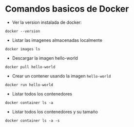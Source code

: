 
# Comandos basicos de Docker

* Ver la version instalada de docker:
```
docker --version
```

* Listar las imagenes almacenadas localmente
```
docker images ls
```

* Descargar la imagen hello-world
```
docker pull hello-world
```

* Crear un contener usando la imagen `hello-world`
```
docker run hello-world
```

* Listar todos los contenedores
```
docker container ls -a
```

* Listar todos los contenedores y su tamaño
```
docker container ls -a -s
```